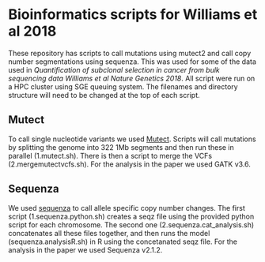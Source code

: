 # Bioinformatics scripts for Williams et al 2018

These repository has scripts to call mutations using mutect2 and call copy number segmentations using sequenza. This was used for some of the data used in *Quantification of subclonal selection in cancer from bulk sequencing data Williams et al Nature Genetics 2018*. All script were run on a HPC cluster using SGE queuing system. The filenames and directory structure will need to be changed at the top of each script.

## Mutect
To call single nucleotide variants we used [Mutect](https://software.broadinstitute.org/gatk/documentation/tooldocs/current/org_broadinstitute_hellbender_tools_walkers_mutect_Mutect2.php). Scripts will call mutations by splitting the genome into 322 1Mb segments and then run these in parallel (1.mutect.sh). There is then a script to merge the VCFs (2.mergemutectvcfs.sh). For the analysis in the paper we used GATK v3.6.

## Sequenza
We used [sequenza](https://cran.r-project.org/web/packages/sequenza/index.html) to call allele specific copy number changes. The first script (1.sequenza.python.sh) creates a seqz file using the provided python script for each chromosome. The second one (2.sequenza.cat_analysis.sh) concatenates all these files together, and then runs the model (sequenza.analysisR.sh) in R using the concetanated seqz file. For the analysis in the paper we used Sequenza v2.1.2.

